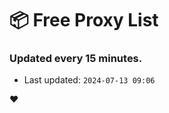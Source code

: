 # :package: Free Proxy List
### Updated every 15 minutes.

- Last updated: `2024-07-13 09:06`

:heart:
